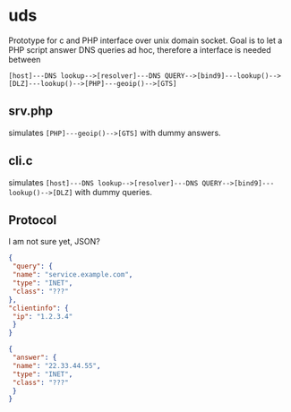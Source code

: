# uds

Prototype for c and PHP interface over unix domain socket. Goal is to let a PHP script answer DNS queries ad hoc, therefore a interface is needed between 


```
[host]---DNS lookup-->[resolver]---DNS QUERY-->[bind9]---lookup()-->[DLZ]---lookup()-->[PHP]---geoip()-->[GTS]
```


## srv.php

simulates `[PHP]---geoip()-->[GTS]` with dummy answers.

## cli.c

simulates `[host]---DNS lookup-->[resolver]---DNS QUERY-->[bind9]---lookup()-->[DLZ]` with dummy queries.

## Protocol


I am not sure yet, JSON?

``` json
{
 "query": {
 "name": "service.example.com",
 "type": "INET",
 "class": "???"
},
"clientinfo": {
 "ip": "1.2.3.4"
 }
}
```


``` json
{
 "answer": {
 "name": "22.33.44.55",
 "type": "INET",
 "class": "???"
 }
}
```
